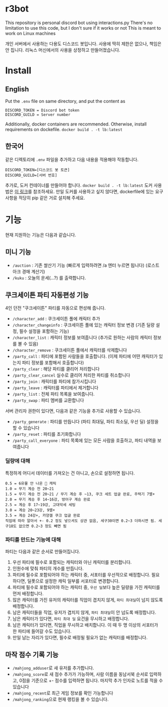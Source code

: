 # r3bot
This repository is personal discord bot using interactions.py
There's no limitation to use this code, but I don't sure if it works or not
This is meant to work on Linux machines

개인 서버에서 사용하는 다용도 디스코드 봇입니다.
사용에 딱히 제한은 없으나, 책임은 안 집니다.
리눅스 머신에서의 사용을 상정하고 만들어졌습니다.

# Install
## English
Put the `.env` file on same directory, and put the content as
```
DISCORD_TOKEN = Discord bot token
DISCORD_GUILD = Server number
```
Additionally, docker containers are recommended. Otherwise, install requirements on dockefile.
`docker build . -t lb:latest`

## 한국어
같은 디렉토리에 `.env` 파일을 추가하고 다음 내용을 적용해야 작동합니다.
```
DISCORD_TOKEN=[디스코드 봇 토큰]
DISCORD_GUILD=[서버 번호]
```
추가로, 도커 컨테이너를 만들어야 합니다.
`docker build . -t lb:latest`
도커 사용법은 [이 링크](https://docs.docker.com/engine/install/ubuntu/)를 참조하세요.
만일 도커를 사용하고 싶지 않다면, dockerfile에 있는 요구사항을 적당히 pip 같은 거로 설치해 주세요.
# 기능

현재 지원하는 기능은 다음과 같습니다.

## 미니 기능
- `/auction` : 기존 쌀산기 기능 (빠르게 입력하려면 /a 엔터 누르면 됩니다) (로스트 아크 경매 계산기)
- `/kuku` : 오늘의 운세(...?) 를 출력합니다.

## 쿠크세이튼 파티 자동편성 기능

4인 던전 "쿠크세이튼" 파티를 자동으로 편성해 줍니다.

- `/character_add` : 쿠크세이튼 풀에 캐릭터 추가
- `/character_changeinfo` : 쿠크세이튼 풀에 있는 캐릭터 정보 변경 (기존 딜량 설정, 필수 설정을 포함하는 기능)
- `/character_list` : 캐릭터 정보를 보여줍니다 (추가로 원하는 사람의 캐릭터 정보를 볼 수 있음)
- `/character_remove` : 쿠크세이튼 풀에서 캐릭터를 삭제합니다
- `/party_call` : 파티에 포함된 사람들을 호출합니다. (이제 파티에 어떤 캐릭터가 있는지 파티 정보를 포함해서 호출합니다)
- `/party_clear` : 해당 파티를 클리어 처리합니다
- `/party_clear_cancel` 실수로 클리어 처리한 파티를 취소합니다
- `/party_join` : 캐릭터를 파티에 참가시킵니다
- `/party_leave` : 캐릭터를 파티에서 제거합니다
- `/party_list` : 전체 파티 목록을 보여줍니다. 
- `/party_swap` : 파티 멤버를 교환합니다

서버 관리자 권한이 있다면, 다음과 같은 기능을 추가로 사용할 수 있습니다.
- `/party_generate` : 파티를 만듭니다 (파티 최대딜, 파티 최소딜, 우선 딜) 설정을 할 수 있습니다
- `/party_reset` : 파티를 초기화합니다
- `/party_call_everyone` : 파티 목록에 있는 모든 사람을 호출하고, 파티 내역을 보여줍니다

### 딜량에 대해
특정하게 어디서 데이터를 가져오는 건 아니고, 손으로 설정하면 됩니다.
```
0.5 = 6유물 안 나온 🚌 캐릭
1.0 = 무기 계승 전 20~21
1.5 = 무기 계승 전 20~21 / 무기 계승 후 ~13, 쿠크 세트 업글 완료, 주력기 7멸+
2.0 = 무기 계승 후 14~16강, 방어구 계승 완료
2.5 = 계승 후 17~19강, 고대악세 세팅 
3.0 = 계승 20~23강, 9멸+
3.5 = 계승 24강+, 카양겔 쿠크 업글 완료
직업에 따라 알아서 +- 0.2 정도 넣으셔도 상관 없음, 세구30이면 0.2~3 더하시면 됨. 세구18도 없으면 0.2~3 정도 빼면 됨
```

### 파티를 만드는 기능에 대해

파티는 다음과 같은 순서로 만들어집니다.
1. 우선 파티에 필수로 포함되는 캐릭터와 아닌 캐릭터를 분리합니다.
2. 인원수에 맞춰 파티의 개수를 만듭니다.
3. 파티에 필수로 포함되어야 하는 캐릭터 중, 서포터를 우선적으로 배정합니다. 필요하다면, 딜폿으로 설정한 캐릭 일부를 서포터로 변경합니다.
4. 파티에 필수로 포함되어야 하는 캐릭터 중, `우선 딜`보다 높은 딜량을 가진 캐릭터를 먼저 배정합니다.
5. 많은 캐릭터를 가진 유저의 캐릭터를 직업이 겹치지 않게, `파티 최대딜`이 넘지 않도록 배정합니다.
6. 남은 캐릭터들을 직업, 유저가 겹치지 않게, `파티 최대딜`이 안 넘도록 배정합니다.
7. 남은 캐릭터가 있다면, `파티 최대 딜` 요건을 무시하고 배정합니다.
8. 남은 캐릭터가 있다면, 직업을 무시하고 배치합니다. 이 때 두 명 이상의 서포터가 한 파티에 들어갈 수도 있습니다.
9. 만일 남는 자리가 있다면, 필수로 배정될 필요가 없는 캐릭터를 배정합니다.

## 마작 점수 기록 기능
- `/mahjong_adduser`로 새 유저를 추가합니다.
- `/mahjong_score`로 새 점수 추가가 가능하며, 사람 이름을 동남서북 순서로 입력하고, 0점을 기준으로 +- 점수를 입력하면 됩니다. 마지막 추가 인자로 노트를 적을 수 있습니다
- `/mahjong_recent`로 최근 게임 정보를 확인 가능합니다
- `/mahjong_ranking`으로 현재 랭킹을 볼 수 있습니다.
